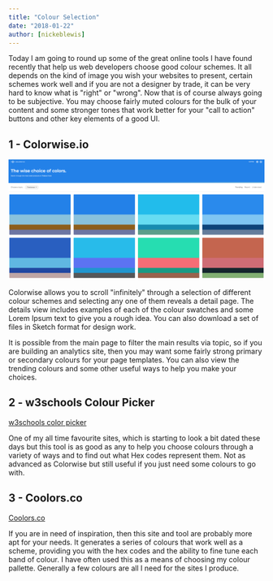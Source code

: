 ```yaml
---
title: "Colour Selection"
date: "2018-01-22"
author: [nickeblewis]
---
```


Today I am going to round up some of the great online tools I have found recently that help us web developers choose good colour schemes. It all depends on the kind of image you wish your websites to present, certain schemes work well and if you are not a designer by trade, it can be very hard to know what is "right" or "wrong". Now that is of course always going to be subjective. You may choose fairly muted colours for the bulk of your content and some stronger tones that work better for your "call to action" buttons and other key elements of a good UI.

## 1 - Colorwise.io

![Colorwise.io](colorwise.png)

Colorwise allows you to scroll "infinitely" through a selection of different colour schemes and selecting any one of them reveals a detail page. The details view includes examples of each of the colour swatches and some Lorem Ipsum text to give you a rough idea. You can also download a set of files in Sketch format for design work. 

It is possible from the main page to filter the main results via topic, so if you are building an analytics site, then you may want some fairly strong primary or secondary colours for your page templates. You can also view the trending colours and some other useful ways to help you make your choices.

## 2 - w3schools Colour Picker

[w3schools color picker](https://www.w3schools.com/colors/colors_picker.asp)

One of my all time favourite sites, which is starting to look a bit dated these days but this tool is as good as any to help you choose colours through a variety of ways and to find out what Hex codes represent them. Not as advanced as Colorwise but still useful if you just need some colours to go with.

## 3 - Coolors.co

[Coolors.co](https://coolors.co/)

If you are in need of inspiration, then this site and tool are probably more apt for your needs. It generates a series of colours that work well as a scheme, providing you with the hex codes and the ability to fine tune each band of colour. I have often used this as a means of choosing my colour pallette. Generally a few colours are all I need for the sites I produce.